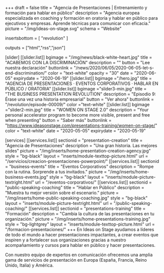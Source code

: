 +++
draft 			= false
title 			= "Agencia de Presentaciones | Entrenamiento y formación para hablar en público"
description		= "Agencia europea especializada en coaching y formación en oratoria y hablar en público para ejecutivos y empresas. Aprende técnicas para comunicar con eficacia."
picture			= "/img/ideas-on-stage.svg"
schema			= "Website"

insertsbottom	= [ "revolution" ]

outputs			= ["html","rss","json"]

[slider]
	[[slider.list]]
		bgimage		= "/img/news/black-white-heart.jpg"
		title		= "ACABEMOS CON LA DISCRIMINACIÓN"
		description	= ""
		button		= "Lee nuestra declaración"
		buttonlink	= "/news/2020/06/05/2020-06-05-let-s-end-discrimination/"
		color		= "text-white"
		opacity		= "30"
		date		= "2020-06-05"
		expirydate	= "2020-06-19"
	[[slider.list]]
		bgimage ="/hero.jpg"
		title = "AGENCIA DE PRESENTACIONES · EVENTOS CORPORATIVOS · HABLAR EN PÚBLICO / ORATORIA"
	[[slider.list]]
		bgimage ="slider3-min.jpg"
		title = "THE BUSINESS PRESENTATION REVOLUTION"
		description = "Episodio 9: Érase una vez una historia empresarial"
		button = "Ver ahora"
		buttonlink = "/revolution/episode-00009/"
		color ="text-white"	
	[[slider.list]]
		bgimage ="slider2-min.jpg"
		title = "WOMEN ON STAGE 2.0"
		description = "Your personal accelerator program to become more visible, present and free when presenting"
		button = "Saber más"
		buttonlink = "https://www.ideasonstage.com/presentations-training/women-on-stage/"
		color = "text-white"
		date		= "2020-05-05"
		expirydate	= "2020-05-19"

[services]
	[[services.list]]
		sectionid	= "presentation-creation"
		title		= "Agencia de Presentaciones"
		description	= "Una gran historia. Las mejores slides"
		picture		= "/img/inserts/home-presentation-creation-agency.jpg"
		style		= "bg-black"
		layout		= "inserts/module-texttop-picture.html"
		url			= "/servicios/creacion-presentaciones-powerpoint/"
	[[services.list]]
		sectionid	= "business-events"
		title		= "Eventos Corporativos"
		description	= "Rompe con la rutina. Sorprende a tus invitados."
		picture		= "/img/inserts/home-business-events.jpg"
		style		= "bg-black"
		layout		= "inserts/module-picture-textright.html"
		url			= "/eventos-corporativos/"
	[[services.list]]
		sectionid	= "public-speaking-coaching"
		title		= "Hablar en Público"
		description	= "Muestra tu mejor versión sobre el escenario."
		picture		= "/img/inserts/home-public-speaking-coaching.jpg"
		style		= "bg-black"
		layout		= "inserts/module-picture-textright.html"
		url			= "/public-speaking-coaching/"
	[[services.list]]
		sectionid	= "presentations-training"
		title		= "Formación"
		description	= "Cambia la cultura de las presentaciones en tu organización."
		picture		= "/img/inserts/home-presentations-training.jpg"
		style		= "bg-lightgrey"
		layout		= "inserts/module-texttop-picture.html"
		url			= "/formacion-presentaciones/"
+++
En Ideas on Stage ayudamos a líderes de todo el mundo a hacer presentaciones impactantes, a crear eventos que inspiren y a fortalecer sus organizaciones gracias a nuestro acompañamiento y cursos para hablar en público y hacer presentaciones.

Con nuestro equipo de expertos en comunicación ofrecemos una amplia gama de servicios de presentación en Europa (España, Francia, Reino Unido, Italia) y América.